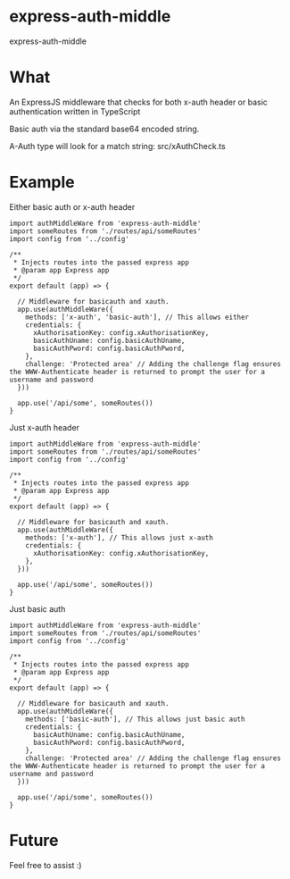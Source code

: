 # express-auth-middle
express-auth-middle

# What
An ExpressJS middleware that checks for both x-auth header or basic authentication written in TypeScript

Basic auth via the standard base64 encoded string.

A-Auth type will look for a match string: src/xAuthCheck.ts

# Example

Either basic auth or x-auth header
```
import authMiddleWare from 'express-auth-middle'
import someRoutes from './routes/api/someRoutes'
import config from '../config'

/**
 * Injects routes into the passed express app
 * @param app Express app
 */
export default (app) => {

  // Middleware for basicauth and xauth.
  app.use(authMiddleWare({
    methods: ['x-auth', 'basic-auth'], // This allows either
    credentials: {
      xAuthorisationKey: config.xAuthorisationKey,
      basicAuthUname: config.basicAuthUname,
      basicAuthPword: config.basicAuthPword,
    },
    challenge: 'Protected area' // Adding the challenge flag ensures the WWW-Authenticate header is returned to prompt the user for a username and password
  }))

  app.use('/api/some', someRoutes())
}
```

Just x-auth header
```
import authMiddleWare from 'express-auth-middle'
import someRoutes from './routes/api/someRoutes'
import config from '../config'

/**
 * Injects routes into the passed express app
 * @param app Express app
 */
export default (app) => {

  // Middleware for basicauth and xauth.
  app.use(authMiddleWare({
    methods: ['x-auth'], // This allows just x-auth
    credentials: {
      xAuthorisationKey: config.xAuthorisationKey,
    },
  }))

  app.use('/api/some', someRoutes())
}
```

Just basic auth
```
import authMiddleWare from 'express-auth-middle'
import someRoutes from './routes/api/someRoutes'
import config from '../config'

/**
 * Injects routes into the passed express app
 * @param app Express app
 */
export default (app) => {

  // Middleware for basicauth and xauth.
  app.use(authMiddleWare({
    methods: ['basic-auth'], // This allows just basic auth
    credentials: {
      basicAuthUname: config.basicAuthUname,
      basicAuthPword: config.basicAuthPword,
    },
    challenge: 'Protected area' // Adding the challenge flag ensures the WWW-Authenticate header is returned to prompt the user for a username and password
  }))

  app.use('/api/some', someRoutes())
}
```

# Future
Feel free to assist :)
